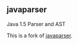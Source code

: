 ## javaparser
Java 1.5 Parser and AST

This is a fork of [javaparser](http://code.google.com/p/javaparser/).
